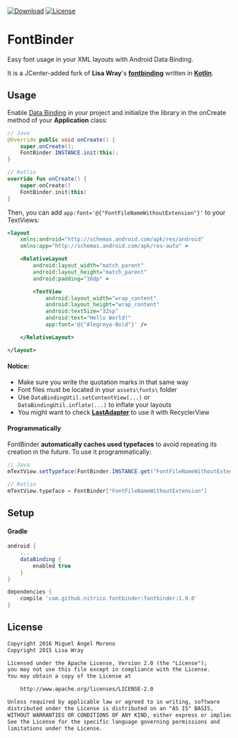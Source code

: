 [![Download](https://api.bintray.com/packages/moreno/maven/fontbinder/images/download.svg)](https://bintray.com/moreno/maven/fontbinder/_latestVersion)
[![License](https://img.shields.io/:License-Apache-orange.svg)](http://www.apache.org/licenses/LICENSE-2.0.html)

# FontBinder

Easy font usage in your XML layouts with Android Data Binding. 

It is a JCenter-added fork of **Lisa Wray**'s [**fontbinding**](https://github.com/lisawray/fontbinding) written in [**Kotlin**](http://kotlinlang.org).

## Usage

Enable [Data Binding](https://developer.android.com/topic/libraries/data-binding/index.html) in your project and initialize the library in the onCreate method of your **Application** class:

```java
// Java
@Override public void onCreate() {
    super.onCreate();
    FontBinder.INSTANCE.init(this);
}
```
```kotlin
// Kotlin
override fun onCreate() {
    super.onCreate()
    FontBinder.init(this)
}
```

Then, you can add `app:font='@{"FontFileNameWithoutExtension"}'` to your TextViews:

```xml
<layout
    xmlns:android="http://schemas.android.com/apk/res/android"
    xmlns:app="http://schemas.android.com/apk/res-auto" >

    <RelativeLayout
        android:layout_width="match_parent"
        android:layout_height="match_parent"
        android:padding="16dp" >

        <TextView
            android:layout_width="wrap_content"
            android:layout_height="wrap_content"
            android:textSize="32sp"
            android:text="Hello World!"
            app:font='@{"Alegreya-Bold"}' />

    </RelativeLayout>

</layout>
```

#### Notice:
* Make sure you write the quotation marks in that same way
* Font files must be located in your `assets\fonts\` folder
* Use `DataBindingUtil.setContentView(...)` or `DataBindingUtil.inflate(...)` to inflate your layouts
* You might want to check [**LastAdapter**](https://github.com/nitrico/LastAdapter) to use it with RecyclerView
 

#### Programmatically

FontBinder **automatically caches used typefaces** to avoid repeating its creation in the future. To use it programmatically:

```java
// Java
mTextView.setTypeface(FontBinder.INSTANCE.get("FontFileNameWithoutExtension"));
```
```kotlin
// Kotlin
mTextView.typeface = FontBinder["FontFileNameWithoutExtension"]
```

## Setup

#### Gradle

```gradle
android {
    ...
    dataBinding { 
        enabled true 
    }
}

dependencies {
    compile 'com.github.nitrico.fontbinder:fontbinder:1.0.0'
}
```

## License
```txt
Copyright 2016 Miguel Ángel Moreno
Copyright 2015 Lisa Wray

Licensed under the Apache License, Version 2.0 (the "License");
you may not use this file except in compliance with the License.
You may obtain a copy of the License at

    http://www.apache.org/licenses/LICENSE-2.0

Unless required by applicable law or agreed to in writing, software
distributed under the License is distributed on an "AS IS" BASIS,
WITHOUT WARRANTIES OR CONDITIONS OF ANY KIND, either express or implied.
See the License for the specific language governing permissions and
limitations under the License.
```

